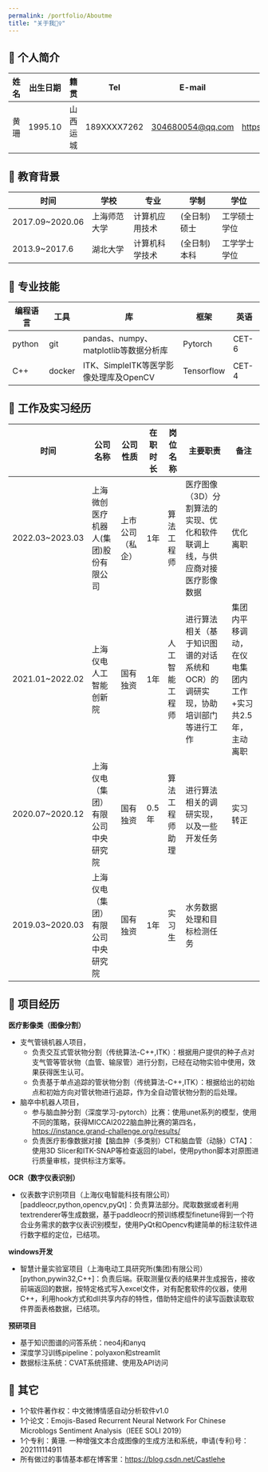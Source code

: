 ```yaml
---
permalink: /portfolio/Aboutme
title: "关于我🙋‍♀️"
---
```

## 📝 个人简介

|姓名|出生日期|籍贯|Tel|E-mail|个人博客|
|---|---|---|---|---|---|
|黄珊|1995.10|山西运城|189XXXX7262|304680054@qq.com|<https://blog.csdn.net/Castlehe>|

## 📝  教育背景

|时间|学校|专业|学制|学位|
|---|---|---|---|---|
|2017.09~2020.06|上海师范大学|计算机应用技术|(全日制)硕士|工学硕士学位|
|2013.9~2017.6| 湖北大学|计算机科学技术|(全日制)本科|工学学士学位|

## 📝  专业技能

|编程语言|工具|库|框架|英语|
|---|---|---|---|---|
|python|git|pandas、numpy、matplotlib等数据分析库|Pytorch|CET-6|
|C++|docker|ITK、SimpleITK等医学影像处理库及OpenCV|Tensorflow|CET-4|

## 📝  工作及实习经历

|时间|公司名称|公司性质|在职时长|岗位名称|主要职责|备注|
|---|---|---|---|---|---|---|
|2022.03~2023.03|上海微创医疗机器人(集团)股份有限公司|上市公司（私企）|1年|算法工程师|医疗图像（3D）分割算法的实现、优化和软件联调上线，与供应商对接医疗影像数据|优化离职|
|2021.01~2022.02|上海仪电人工智能创新院|国有独资|1年|人工智能工程师|进行算法相关（基于知识图谱的对话系统和OCR）的调研实现，协助培训部门等进行工作|集团内平移调动，在仪电集团内工作+实习共2.5年，主动离职|
|2020.07~2020.12|上海仪电（集团）有限公司中央研究院|国有独资|0.5年|算法工程师助理|进行算法相关的调研实现，以及一些开发任务|实习转正|
|2019.03~2020.03|上海仪电（集团）有限公司中央研究院|国有独资|1年|实习生|水务数据处理和目标检测任务|

## 📝  项目经历

**医疗影像类（图像分割）**

+ 支气管镜机器人项目，
	+ 负责交互式管状物分割（传统算法-C++,ITK）：根据用户提供的种子点对支气管等管状物（血管、输尿管）进行分割，已经在动物实验中使用，效果获得医生认可。
	+ 负责基于单点追踪的管状物分割（传统算法-C++,ITK）：根据给出的初始点和初始方向对管状物进行追踪，作为全自动管状物分割的后处理。
+ 脑卒中机器人项目，
	+ 参与脑血肿分割（深度学习-pytorch）比赛：使用unet系列的模型，使用不同的策略，获得MICCAI2022脑血肿比赛的第四名，<https://instance.grand-challenge.org/results/>
	+ 负责医疗影像数据对接【脑血肿（多类别）CT和脑血管（动脉）CTA】：使用3D Slicer和ITK-SNAP等检查返回的label，使用python脚本对原图进行质量审核，提供标注方案等。

**OCR（数字仪表识别）**

+ 仪表数字识别项目（上海仪电智能科技有限公司）[paddleocr,python,opencv,pyQt]：负责算法部分。爬取数据或者利用textrenderer等生成数据，基于paddleocr的预训练模型finetune得到一个符合业务需求的数字仪表识别模型，使用PyQt和Opencv构建简单的标注软件进行数字框的定位，已结项。

**windows开发**

+ 智慧计量实验室项目（上海电动工具研究所(集团)有限公司）[python,pywin32,C++]：负责后端。获取测量仪表的结果并生成报告，接收前端返回的数据，按特定格式写入excel文件，对有配套软件的仪器，使用C++，利用hook方式和dll共享内存的特性，借助特定组件的读写函数读取软件界面表格数据，已结项。

**预研项目**

+ 基于知识图谱的问答系统：neo4j和anyq
+ 深度学习训练pipeline：polyaxon和streamlit
+ 数据标注系统：CVAT系统搭建、使用及API访问


## 📝 其它
+ 1个软件著作权：中文微博情感自动分析软件v1.0
+ 1个论文：Emojis-Based Recurrent Neural Network For Chinese Microblogs Sentiment Analysis（IEEE SOLI 2019）
+ 1个专利：黄珊. 一种增强文本合成图像的生成方法和系统，申请(专利)号：202111114911
+ 所有做过的事情基本都在博客里：<https://blog.csdn.net/Castlehe>





